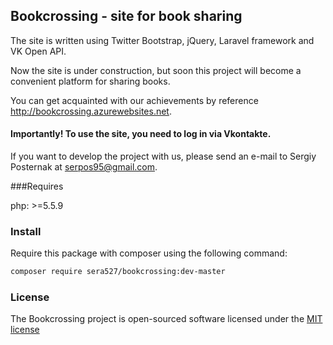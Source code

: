 ## Bookcrossing - site for book sharing

The site is written using Twitter Bootstrap, jQuery, Laravel framework and VK Open API.

Now the site is under construction, but soon this project will become a convenient platform for sharing books.

You can get acquainted with our achievements by reference http://bookcrossing.azurewebsites.net.
#### Importantly! To use the site, you need to log in via Vkontakte.

If you want to develop the project with us, please send an e-mail to Sergiy Posternak at serpos95@gmail.com.

###Requires

php: >=5.5.9

### Install

Require this package with composer using the following command:

```bash
composer require sera527/bookcrossing:dev-master
```

### License

The Bookcrossing project is open-sourced software licensed under the [MIT license](http://opensource.org/licenses/MIT)
